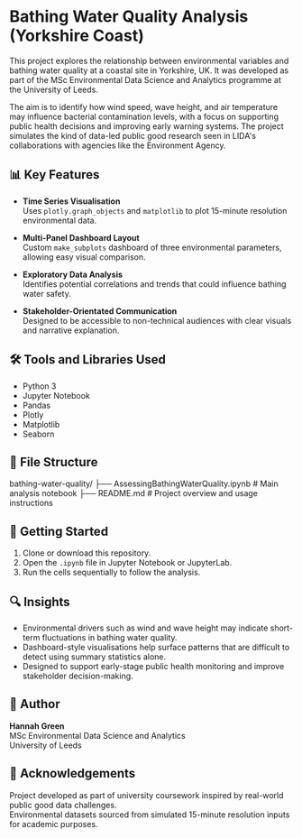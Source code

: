 # Bathing Water Quality Analysis (Yorkshire Coast)
This project explores the relationship between environmental variables and bathing water quality at a coastal site in Yorkshire, UK. It was developed as part of the MSc Environmental Data Science and Analytics programme at the University of Leeds.

The aim is to identify how wind speed, wave height, and air temperature may influence bacterial contamination levels, with a focus on supporting public health decisions and improving early warning systems. The project simulates the kind of data-led public good research seen in LIDA's collaborations with agencies like the Environment Agency.

## 📊 Key Features
- **Time Series Visualisation**  
  Uses `plotly.graph_objects` and `matplotlib` to plot 15-minute resolution environmental data.

- **Multi-Panel Dashboard Layout**  
  Custom `make_subplots` dashboard of three environmental parameters, allowing easy visual comparison.

- **Exploratory Data Analysis**  
  Identifies potential correlations and trends that could influence bathing water safety.

- **Stakeholder-Orientated Communication**  
  Designed to be accessible to non-technical audiences with clear visuals and narrative explanation.

## 🛠️ Tools and Libraries Used
- Python 3  
- Jupyter Notebook  
- Pandas  
- Plotly  
- Matplotlib  
- Seaborn

## 📁 File Structure
bathing-water-quality/
├── AssessingBathingWaterQuality.ipynb # Main analysis notebook
├── README.md # Project overview and usage instructions

## 🚀 Getting Started
1. Clone or download this repository.
2. Open the `.ipynb` file in Jupyter Notebook or JupyterLab.
3. Run the cells sequentially to follow the analysis.

## 🔍 Insights
- Environmental drivers such as wind and wave height may indicate short-term fluctuations in bathing water quality.
- Dashboard-style visualisations help surface patterns that are difficult to detect using summary statistics alone.
- Designed to support early-stage public health monitoring and improve stakeholder decision-making.

## 👤 Author
**Hannah Green**  
MSc Environmental Data Science and Analytics  
University of Leeds

## 📜 Acknowledgements
Project developed as part of university coursework inspired by real-world public good data challenges.  
Environmental datasets sourced from simulated 15-minute resolution inputs for academic purposes.
